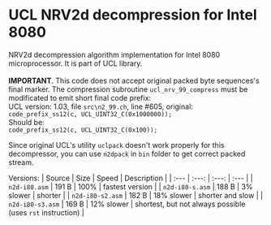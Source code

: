 # UCL NRV2d decompression for Intel 8080
NRV2d decompression algorithm implementation for Intel 8080 microprocessor. It is part of UCL library.<br><br>
**IMPORTANT**. This code does not accept original packed byte sequences's final marker.
The compression subroutine `ucl_nrv_99_compress` must be modificated to emit short final code prefix:<br>
UCL version: 1.03, file `src\n2_99.ch`, line #605, original:<br>
`code_prefix_ss12(c, UCL_UINT32_C(0x1000000));`<br>
Should be:<br>
`code_prefix_ss12(c, UCL_UINT32_C(0x100));`

Since original UCL's utility `uclpack` doesn't work properly for this decompressor, you can use `n2dpack` in `bin` folder to get correct packed stream.

Versions:
| Source | Size  | Speed | Description |
| :---   | :---: | :---: | :--- |
| `n2d-i80.asm` | 191 B | 100% | fastest version |
| `n2d-i80-s.asm` | 188 B | 3% slower | shorter |
| `n2d-i80-s2.asm` | 182 B | 18% slower | shorter and slow |
| `n2d-i80-s3.asm` | 169 B | 12% slower | shortest, but not always possible (uses `rst` instruction) |

